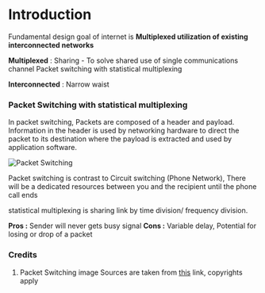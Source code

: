 # Introduction

Fundamental design goal of internet is **Multiplexed utilization of existing interconnected networks**

**Multiplexed** : Sharing - To solve shared use of single communications channel 
Packet switching with statistical multiplexing

**Interconnected** : 
Narrow waist


### Packet Switching with statistical multiplexing

In packet switching, Packets are composed of a header and payload. Information in the header is used by networking hardware to direct the packet to its destination where the payload is extracted and used by application software.

![Packet Switching](https://upload.wikimedia.org/wikipedia/commons/f/f6/Packet_Switching.gif)

Packet switching is contrast to Circuit switching (Phone Network), There will be a dedicated resources between you and the recipient until the phone call ends

statistical multiplexing is sharing link by time division/ frequency division. 

**Pros :** Sender will never gets busy signal
**Cons :** Variable delay, Potential for losing or drop of a packet

### Credits

1. Packet Switching image Sources are taken from [this](https://en.wikipedia.org/wiki/File:Packet_Switching.gif) link, copyrights apply